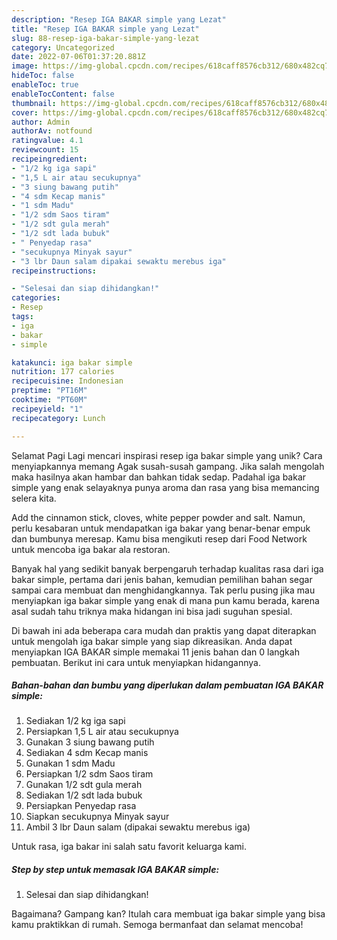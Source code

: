 ```yaml
---
description: "Resep IGA BAKAR simple yang Lezat"
title: "Resep IGA BAKAR simple yang Lezat"
slug: 88-resep-iga-bakar-simple-yang-lezat
category: Uncategorized
date: 2022-07-06T01:37:20.881Z
image: https://img-global.cpcdn.com/recipes/618caff8576cb312/680x482cq70/iga-bakar-simple-foto-resep-utama.jpg
hideToc: false
enableToc: true
enableTocContent: false
thumbnail: https://img-global.cpcdn.com/recipes/618caff8576cb312/680x482cq70/iga-bakar-simple-foto-resep-utama.jpg
cover: https://img-global.cpcdn.com/recipes/618caff8576cb312/680x482cq70/iga-bakar-simple-foto-resep-utama.jpg
author: Admin
authorAv: notfound
ratingvalue: 4.1
reviewcount: 15
recipeingredient:
- "1/2 kg iga sapi"
- "1,5 L air atau secukupnya"
- "3 siung bawang putih"
- "4 sdm Kecap manis"
- "1 sdm Madu"
- "1/2 sdm Saos tiram"
- "1/2 sdt gula merah"
- "1/2 sdt lada bubuk"
- " Penyedap rasa"
- "secukupnya Minyak sayur"
- "3 lbr Daun salam dipakai sewaktu merebus iga"
recipeinstructions:

- "Selesai dan siap dihidangkan!"
categories:
- Resep
tags:
- iga
- bakar
- simple

katakunci: iga bakar simple 
nutrition: 177 calories
recipecuisine: Indonesian
preptime: "PT16M"
cooktime: "PT60M"
recipeyield: "1"
recipecategory: Lunch

---
```



Selamat Pagi Lagi mencari inspirasi resep iga bakar simple yang unik? Cara menyiapkannya memang Agak susah-susah gampang. Jika salah mengolah maka hasilnya akan hambar dan bahkan tidak sedap. Padahal iga bakar simple yang enak selayaknya punya aroma dan rasa yang bisa memancing selera kita.


Add the cinnamon stick, cloves, white pepper powder and salt. Namun, perlu kesabaran untuk mendapatkan iga bakar yang benar-benar empuk dan bumbunya meresap. Kamu bisa mengikuti resep dari Food Network untuk mencoba iga bakar ala restoran.

Banyak hal yang sedikit banyak berpengaruh terhadap kualitas rasa dari iga bakar simple, pertama dari jenis bahan, kemudian pemilihan bahan segar sampai cara membuat dan menghidangkannya. Tak perlu pusing jika mau menyiapkan iga bakar simple yang enak di mana pun kamu berada, karena asal sudah tahu triknya maka hidangan ini bisa jadi suguhan spesial.


Di bawah ini ada beberapa cara mudah dan praktis yang dapat diterapkan untuk mengolah iga bakar simple yang siap dikreasikan. Anda dapat menyiapkan IGA BAKAR simple memakai 11 jenis bahan dan 0 langkah pembuatan. Berikut ini cara untuk menyiapkan hidangannya.

<!--inarticleads1-->

##### Bahan-bahan dan bumbu yang diperlukan dalam pembuatan IGA BAKAR simple:

1. Sediakan 1/2 kg iga sapi
1. Persiapkan 1,5 L air atau secukupnya
1. Gunakan 3 siung bawang putih
1. Sediakan 4 sdm Kecap manis
1. Gunakan 1 sdm Madu
1. Persiapkan 1/2 sdm Saos tiram
1. Gunakan 1/2 sdt gula merah
1. Sediakan 1/2 sdt lada bubuk
1. Persiapkan  Penyedap rasa
1. Siapkan secukupnya Minyak sayur
1. Ambil 3 lbr Daun salam (dipakai sewaktu merebus iga)


Untuk rasa, iga bakar ini salah satu favorit keluarga kami. 

<!--inarticleads2-->

##### Step by step untuk memasak IGA BAKAR simple:


1. Selesai dan siap dihidangkan!



Bagaimana? Gampang kan? Itulah cara membuat iga bakar simple yang bisa kamu praktikkan di rumah. Semoga bermanfaat dan selamat mencoba!

